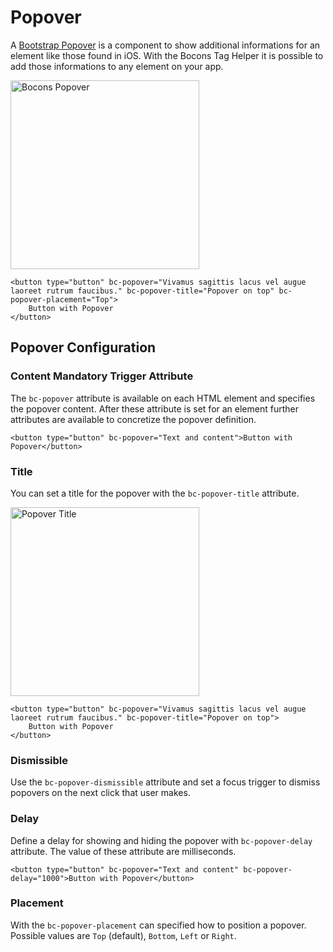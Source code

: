 # Popover

A [Bootstrap Popover](https://getbootstrap.com/docs/4.0/components/popovers/) is a component to show additional informations for an element like those found in iOS. With the Bocons Tag Helper it is possible to add those informations to any element on your app.

<img class="img-shadow img-responsive center-block" src="https://raw.githubusercontent.com/brecons/bootstrap-tag-helper/master/docs/images/popover_01.PNG" width="302" alt="Bocons Popover">

```markup
<button type="button" bc-popover="Vivamus sagittis lacus vel augue laoreet rutrum faucibus." bc-popover-title="Popover on top" bc-popover-placement="Top">
    Button with Popover
</button>
```

## Popover Configuration

### Content <span class="badge info">Mandatory</span> <span class="badge info">Trigger Attribute</span>

The `bc-popover` attribute is available on each HTML element and specifies the popover content. After these attribute is set for an element further attributes are available to concretize the popover definition.

```markup
<button type="button" bc-popover="Text and content">Button with Popover</button>
```

### Title

You can set a title for the popover with the `bc-popover-title` attribute.

<img class="img-shadow img-responsive center-block" src="https://raw.githubusercontent.com/brecons/bootstrap-tag-helper/master/docs/images/popover_02.PNG" width="302" alt="Popover Title">

```markup
<button type="button" bc-popover="Vivamus sagittis lacus vel augue laoreet rutrum faucibus." bc-popover-title="Popover on top">
    Button with Popover
</button>
```

### Dismissible

Use the `bc-popover-dismissible` attribute and set a focus trigger to dismiss popovers on the next click that user makes.

### Delay

Define a delay for showing and hiding the popover with `bc-popover-delay` attribute. The value of these attribute are milliseconds.

```markup
<button type="button" bc-popover="Text and content" bc-popover-delay="1000">Button with Popover</button>
```

### Placement

With the `bc-popover-placement` can specified how to position a popover. Possible values are `Top` (default), `Bottom`, `Left` or `Right`.